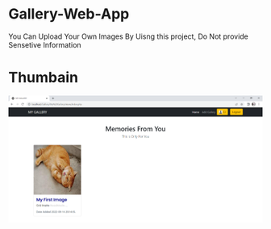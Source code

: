 # Gallery-Web-App
You Can Upload Your Own Images By Uisng this project, Do Not provide Sensetive Information

# Thumbain
![](./thum.PNG)
